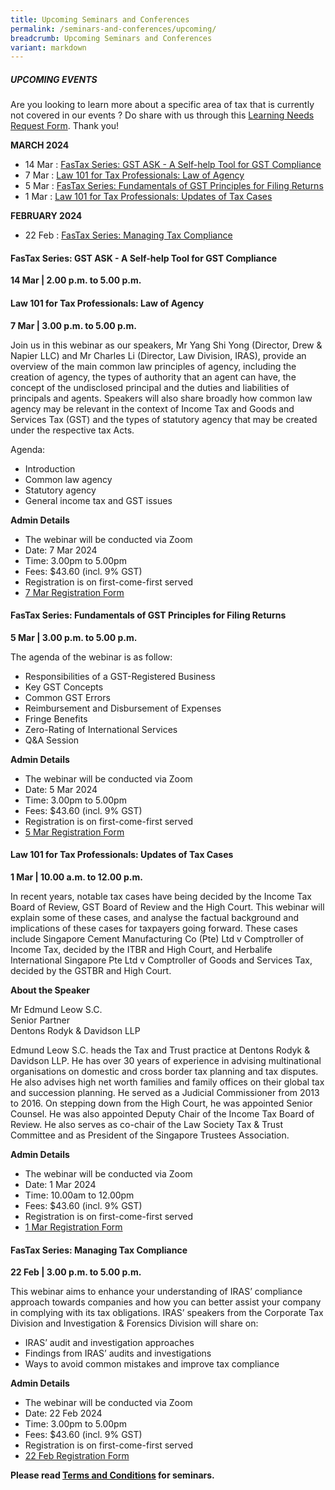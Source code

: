 ```yaml
---
title: Upcoming Seminars and Conferences
permalink: /seminars-and-conferences/upcoming/
breadcrumb: Upcoming Seminars and Conferences
variant: markdown
---
```

##### **UPCOMING EVENTS**
Are you looking to learn more about a specific area of tax that is currently not covered in our events ? 
Do share with us through this [Learning Needs Request Form](https://form.gov.sg/5d2c51283703d80011e52615). Thank you!

**MARCH 2024**
* 14 Mar : [FasTax Series: GST ASK - A Self-help Tool for GST Compliance](#14mar-ta-id)
* 7 Mar : [Law 101 for Tax Professionals: Law of Agency](#7mar-ta-id)
* 5 Mar : [FasTax Series: Fundamentals of GST Principles for Filing Returns](#5mar-ta-id)
* 1 Mar : [Law 101 for Tax Professionals: Updates of Tax Cases](#1mar-ta-id)


**FEBRUARY 2024**
* 22 Feb : [FasTax Series: Managing Tax Compliance](#22feb-ta-id)


<a id="14mar-ta-id"></a>
#### **FasTax Series: GST ASK - A Self-help Tool for GST Compliance**<br>
**14 Mar | 2.00 p.m. to 5.00 p.m.**




<a id="7mar-ta-id"></a>
#### **Law 101 for Tax Professionals: Law of Agency**<br>
**7 Mar | 3.00 p.m. to 5.00 p.m.**

Join us in this webinar as our speakers, Mr Yang Shi Yong (Director, Drew &amp; Napier LLC) and Mr Charles Li (Director, Law Division, IRAS), provide an overview of the main common law principles of agency, including the creation of agency, the types of authority that an agent can have, the concept of the undisclosed principal and the duties and liabilities of principals and agents. Speakers will also share broadly how common law agency may be relevant in the context of Income Tax and Goods and Services Tax (GST) and the types of statutory agency that may be created under the respective tax Acts.

Agenda:
* Introduction
* Common law agency
* Statutory agency
* General income tax and GST issues

**Admin Details**

* The webinar will be conducted via Zoom
* Date: 7 Mar 2024
* Time: 3.00pm to 5.00pm
* Fees: $43.60 (incl. 9% GST)
* Registration is on first-come-first served
* [7 Mar Registration Form](https://form.gov.sg/65a65f0d2174610012903533)


<a id="5mar-ta-id"></a>
#### **FasTax Series: Fundamentals of GST Principles for Filing Returns**<br>
**5 Mar | 3.00 p.m. to 5.00 p.m.**

The agenda of the webinar is as follow:

* Responsibilities of a GST-Registered Business
* Key GST Concepts
* Common GST Errors
* Reimbursement and Disbursement of Expenses
* Fringe Benefits
* Zero-Rating of International Services
* Q&amp;A Session

**Admin Details**

* The webinar will be conducted via Zoom
* Date: 5 Mar 2024
* Time: 3.00pm to 5.00pm
* Fees: $43.60 (incl. 9% GST)
* Registration is on first-come-first served
* [5 Mar Registration Form](https://form.gov.sg/65a65e292cd8bd00124c3e4d)


<a id="1mar-ta-id"></a>
#### **Law 101 for Tax Professionals: Updates of Tax Cases**<br>
**1 Mar | 10.00 a.m. to 12.00 p.m.**

In recent years, notable tax cases have being decided by the Income Tax Board of Review, GST Board of Review and the High Court. This webinar will explain some of these cases, and analyse the factual background and implications of these cases for taxpayers going forward. These cases include Singapore Cement Manufacturing Co (Pte) Ltd v Comptroller of Income Tax, decided by the ITBR and High Court, and Herbalife International Singapore Pte Ltd v Comptroller of Goods and Services Tax, decided by the GSTBR and High Court.

**About the Speaker**

Mr Edmund Leow S.C.<br>
Senior Partner<br>
Dentons Rodyk &amp; Davidson LLP<br>

Edmund Leow S.C. heads the Tax and Trust practice at Dentons Rodyk &amp; Davidson LLP. He has over 30 years of experience in advising multinational organisations on domestic and cross border tax planning and tax disputes. He also advises high net worth families and family offices on their global tax and succession planning. He served as a Judicial Commissioner from 2013 to 2016. On stepping down from the High Court, he was appointed Senior Counsel. He was also appointed Deputy Chair of the Income Tax Board of Review. He also serves as co-chair of the Law Society Tax &amp; Trust Committee and as President of the Singapore Trustees Association.

**Admin Details**

* The webinar will be conducted via Zoom
* Date: 1 Mar 2024
* Time: 10.00am to 12.00pm
* Fees: $43.60 (incl. 9% GST)
* Registration is on first-come-first served
* [1 Mar Registration Form](https://form.gov.sg/65a655ced34ff900120931aa)


<a id="22feb-ta-id"></a>
#### **FasTax Series: Managing Tax Compliance**<br>
**22 Feb | 3.00 p.m. to 5.00 p.m.**

This webinar aims to enhance your understanding of IRAS’ compliance approach towards companies and how you can better assist your company in complying with its tax obligations. IRAS’ speakers from the Corporate Tax Division and Investigation &amp; Forensics Division will share on:
* IRAS’ audit and investigation approaches
* Findings from IRAS’ audits and investigations
* Ways to avoid common mistakes and improve tax compliance

**Admin Details**

* The webinar will be conducted via Zoom
* Date: 22 Feb 2024
* Time: 3.00pm to 5.00pm
* Fees: $43.60 (incl. 9% GST)
* Registration is on first-come-first served
* [22 Feb Registration Form](https://form.gov.sg/65a6510bd34ff9001208c7db)



**Please read [Terms and Conditions](https://production-iras-tax-academy.netlify.com/executive-tax-programmes/terms-and-conditions/) for seminars.**